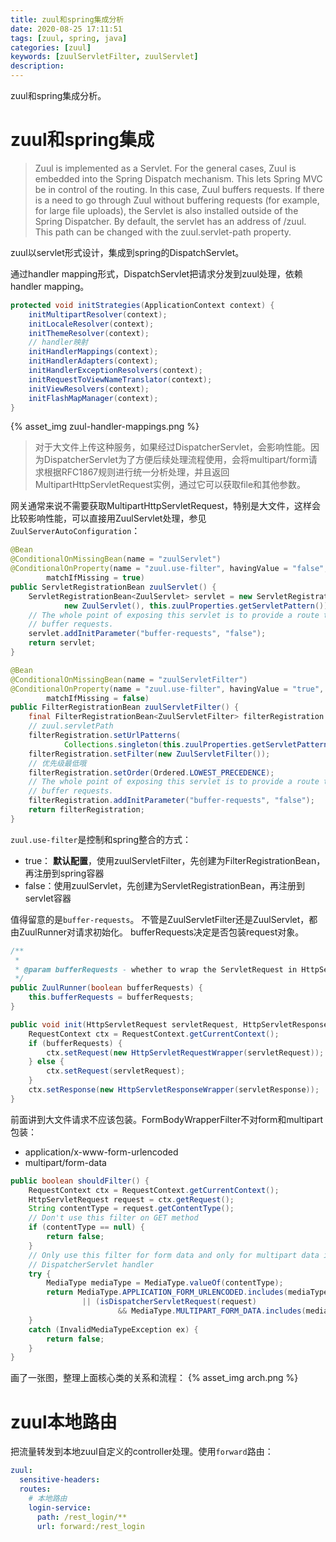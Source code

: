 ```yaml
---
title: zuul和spring集成分析
date: 2020-08-25 17:11:51
tags: [zuul, spring, java]
categories: [zuul]
keywords: [zuulServletFilter, zuulServlet]
description:
---
```

zuul和spring集成分析。
<!-- more -->

# zuul和spring集成

>Zuul is implemented as a Servlet. For the general cases, Zuul is embedded into the Spring Dispatch mechanism. 
>This lets Spring MVC be in control of the routing. In this case, Zuul buffers requests. 
>If there is a need to go through Zuul without buffering requests (for example, for large file uploads), the Servlet is also installed outside of the Spring Dispatcher. 
>By default, the servlet has an address of /zuul. This path can be changed with the zuul.servlet-path property.

zuul以servlet形式设计，集成到spring的DispatchServlet。

通过handler mapping形式，DispatchServlet把请求分发到zuul处理，依赖handler mapping。
```java
protected void initStrategies(ApplicationContext context) {
	initMultipartResolver(context);
	initLocaleResolver(context);
	initThemeResolver(context);
    // handler映射
	initHandlerMappings(context);
	initHandlerAdapters(context);
	initHandlerExceptionResolvers(context);
	initRequestToViewNameTranslator(context);
	initViewResolvers(context);
	initFlashMapManager(context);
}
```

{% asset_img zuul-handler-mappings.png %}

>对于大文件上传这种服务，如果经过DispatcherServlet，会影响性能。因为DispatcherServlet为了方便后续处理流程使用，会将multipart/form请求根据RFC1867规则进行统一分析处理，并且返回MultipartHttpServletRequest实例，通过它可以获取file和其他参数。

网关通常来说不需要获取MultipartHttpServletRequest，特别是大文件，这样会比较影响性能，可以直接用ZuulServlet处理，参见`ZuulServerAutoConfiguration`：
```java
@Bean
@ConditionalOnMissingBean(name = "zuulServlet")
@ConditionalOnProperty(name = "zuul.use-filter", havingValue = "false",
		matchIfMissing = true)
public ServletRegistrationBean zuulServlet() {
	ServletRegistrationBean<ZuulServlet> servlet = new ServletRegistrationBean<>(
			new ZuulServlet(), this.zuulProperties.getServletPattern());
	// The whole point of exposing this servlet is to provide a route that doesn't
	// buffer requests.
	servlet.addInitParameter("buffer-requests", "false");
	return servlet;
}

@Bean
@ConditionalOnMissingBean(name = "zuulServletFilter")
@ConditionalOnProperty(name = "zuul.use-filter", havingValue = "true",
		matchIfMissing = false)
public FilterRegistrationBean zuulServletFilter() {
	final FilterRegistrationBean<ZuulServletFilter> filterRegistration = new FilterRegistrationBean<>();
    // zuul.servletPath
	filterRegistration.setUrlPatterns(
			Collections.singleton(this.zuulProperties.getServletPattern()));
	filterRegistration.setFilter(new ZuulServletFilter());
    // 优先级最低哦
	filterRegistration.setOrder(Ordered.LOWEST_PRECEDENCE);
	// The whole point of exposing this servlet is to provide a route that doesn't
	// buffer requests.
	filterRegistration.addInitParameter("buffer-requests", "false");
	return filterRegistration;
}
```

`zuul.use-filter`是控制和spring整合的方式：
- true： **默认配置**，使用zuulServletFilter，先创建为FilterRegistrationBean，再注册到spring容器
- false：使用zuulServlet，先创建为ServletRegistrationBean，再注册到servlet容器

值得留意的是`buffer-requests`。
不管是ZuulServletFilter还是ZuulServlet，都由ZuulRunner对请求初始化。
bufferRequests决定是否包装request对象。
```java
/**
 *
 * @param bufferRequests - whether to wrap the ServletRequest in HttpServletRequestWrapper and buffer the body.
 */
public ZuulRunner(boolean bufferRequests) {
    this.bufferRequests = bufferRequests;
}

public void init(HttpServletRequest servletRequest, HttpServletResponse servletResponse) {
    RequestContext ctx = RequestContext.getCurrentContext();
    if (bufferRequests) {
        ctx.setRequest(new HttpServletRequestWrapper(servletRequest));
    } else {
        ctx.setRequest(servletRequest);
    }
    ctx.setResponse(new HttpServletResponseWrapper(servletResponse));
}
```

前面讲到大文件请求不应该包装。FormBodyWrapperFilter不对form和multipart包装：
- application/x-www-form-urlencoded
- multipart/form-data

```java
public boolean shouldFilter() {
	RequestContext ctx = RequestContext.getCurrentContext();
	HttpServletRequest request = ctx.getRequest();
	String contentType = request.getContentType();
	// Don't use this filter on GET method
	if (contentType == null) {
		return false;
	}
	// Only use this filter for form data and only for multipart data in a
	// DispatcherServlet handler
	try {
		MediaType mediaType = MediaType.valueOf(contentType);
		return MediaType.APPLICATION_FORM_URLENCODED.includes(mediaType)
				|| (isDispatcherServletRequest(request)
						&& MediaType.MULTIPART_FORM_DATA.includes(mediaType));
	}
	catch (InvalidMediaTypeException ex) {
		return false;
	}
}
```

画了一张图，整理上面核心类的关系和流程：
{% asset_img arch.png %}

# zuul本地路由

把流量转发到本地zuul自定义的controller处理。使用`forward`路由：
```yaml
zuul:
  sensitive-headers:
  routes:
    # 本地路由
    login-service:
      path: /rest_login/**
      url: forward:/rest_login
```
